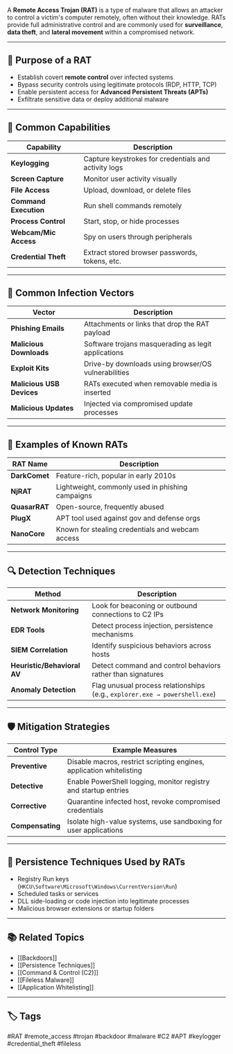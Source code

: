 A **Remote Access Trojan (RAT)** is a type of malware that allows an attacker to control a victim's computer remotely, often without their knowledge. RATs provide full administrative control and are commonly used for **surveillance**, **data theft**, and **lateral movement** within a compromised network.

---

## 🎯 Purpose of a RAT

- Establish covert **remote control** over infected systems
- Bypass security controls using legitimate protocols (RDP, HTTP, TCP)
- Enable persistent access for **Advanced Persistent Threats (APTs)**
- Exfiltrate sensitive data or deploy additional malware

---

## 🧰 Common Capabilities

| Capability               | Description                                           |
|--------------------------|-------------------------------------------------------|
| **Keylogging**            | Capture keystrokes for credentials and activity logs |
| **Screen Capture**        | Monitor user activity visually                       |
| **File Access**           | Upload, download, or delete files                    |
| **Command Execution**     | Run shell commands remotely                          |
| **Process Control**       | Start, stop, or hide processes                       |
| **Webcam/Mic Access**     | Spy on users through peripherals                     |
| **Credential Theft**      | Extract stored browser passwords, tokens, etc.       |

---

## 🧪 Common Infection Vectors

| Vector                  | Description                                               |
|-------------------------|-----------------------------------------------------------|
| **Phishing Emails**      | Attachments or links that drop the RAT payload            |
| **Malicious Downloads**  | Software trojans masquerading as legit applications       |
| **Exploit Kits**         | Drive-by downloads using browser/OS vulnerabilities       |
| **Malicious USB Devices**| RATs executed when removable media is inserted            |
| **Malicious Updates**    | Injected via compromised update processes                 |

---

## 🧠 Examples of Known RATs

| RAT Name      | Description                                      |
|---------------|--------------------------------------------------|
| **DarkComet** | Feature-rich, popular in early 2010s             |
| **NjRAT**     | Lightweight, commonly used in phishing campaigns |
| **QuasarRAT** | Open-source, frequently abused                   |
| **PlugX**     | APT tool used against gov and defense orgs       |
| **NanoCore**  | Known for stealing credentials and webcam access |

---

## 🔍 Detection Techniques

| Method                    | Description                                                  |
|---------------------------|--------------------------------------------------------------|
| **Network Monitoring**     | Look for beaconing or outbound connections to C2 IPs         |
| **EDR Tools**              | Detect process injection, persistence mechanisms             |
| **SIEM Correlation**       | Identify suspicious behaviors across hosts                   |
| **Heuristic/Behavioral AV**| Detect command and control behaviors rather than signatures  |
| **Anomaly Detection**      | Flag unusual process relationships (e.g., `explorer.exe → powershell.exe`) |

---

## 🛡️ Mitigation Strategies

| Control Type     | Example Measures                                                       |
|------------------|------------------------------------------------------------------------|
| **Preventive**   | Disable macros, restrict scripting engines, application whitelisting   |
| **Detective**    | Enable PowerShell logging, monitor registry and startup entries        |
| **Corrective**   | Quarantine infected host, revoke compromised credentials               |
| **Compensating** | Isolate high-value systems, use sandboxing for user applications       |

---

## 🧷 Persistence Techniques Used by RATs

- Registry Run keys (`HKCU\Software\Microsoft\Windows\CurrentVersion\Run`)
- Scheduled tasks or services
- DLL side-loading or code injection into legitimate processes
- Malicious browser extensions or startup folders

---

## 📚 Related Topics

- [[Backdoors]]
- [[Persistence Techniques]]
- [[Command & Control (C2)]]
- [[Fileless Malware]]
- [[Application Whitelisting]]

---

## 🏷 Tags

#RAT #remote_access #trojan #backdoor #malware #C2 #APT #keylogger #credential_theft #fileless
